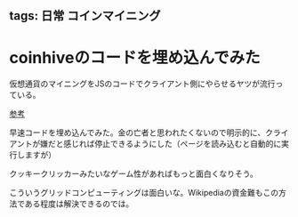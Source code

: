 tags: 日常 コインマイニング
---
# coinhiveのコードを埋め込んでみた

仮想通貨のマイニングをJSのコードでクライアント側にやらせるヤツが流行っている。

[参考]( http://nmi.jp/2017-10-10-About-coinhive )

早速コードを埋め込んでみた。金の亡者と思われたくないので明示的に、クライアントが嫌だと感じれば停止できるようにした（ページを読み込むと自動的に実行しますが）

クッキークリッカーみたいなゲーム性があればもっと面白くなりそう。

こういうグリッドコンピューティングは面白いな。Wikipediaの資金難もこの方法である程度は解決できるのでは。
